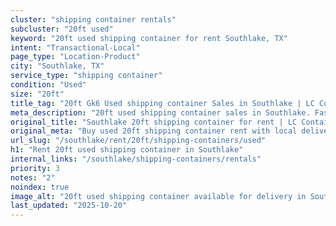 ```yaml
---
cluster: "shipping container rentals"
subcluster: "20ft used"
keyword: "20ft used shipping container for rent Southlake, TX"
intent: "Transactional-Local"
page_type: "Location-Product"
city: "Southlake, TX"
service_type: "shipping container"
condition: "Used"
size: "20ft"
title_tag: "20ft Gk6 Used shipping container Sales in Southlake | LC Container"
meta_description: "20ft used shipping container sales in Southlake. Fast delivery, competitive pricing. Serving shipping containers area. Quote ID: FV7. Call (214) 524-4168 for your free quote today."
original_title: "Southlake 20ft shipping container for rent | LC Container"
original_meta: "Buy used 20ft shipping container rent with local delivery in Southlake, TX. LC Container — local Since 2003. Request a fast quote today."
url_slug: "/southlake/rent/20ft/shipping-containers/used"
h1: "Rent 20ft used shipping container in Southlake"
internal_links: "/southlake/shipping-containers/rentals"
priority: 3
notes: "2"
noindex: true
image_alt: "20ft used shipping container available for delivery in Southlake"
last_updated: "2025-10-20"
---
```


<!-- TODO: Add unique city/inventory copy, images, and internal links here. -->
